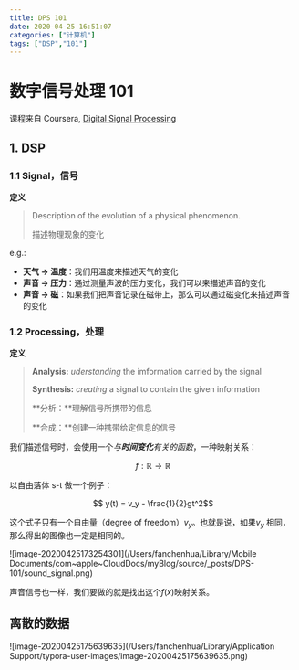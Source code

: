 ```yaml
---
title: DPS 101
date: 2020-04-25 16:51:07
categories: ["计算机"]
tags: ["DSP","101"]
---
```


# 数字信号处理 101

课程来自 Coursera,  [Digital Signal Processing](https://www.coursera.org/learn/dsp/home/welcome)

## 1. DSP

### 1.1 Signal，信号

**定义**

> Description of the evolution of a physical phenomenon.
>
> 描述物理现象的变化

e.g.: 

* **天气 -> 温度**：我们用温度来描述天气的变化
* **声音 -> 压力**：通过测量声波的压力变化，我们可以来描述声音的变化
* **声音 -> 磁**：如果我们把声音记录在磁带上，那么可以通过磁变化来描述声音的变化

### 1.2 Processing，处理

**定义**

> **Analysis:** *uderstanding* the imformation carried by the signal
>
> **Synthesis:** *creating* a signal to contain the given information
>
> **分析：**理解信号所携带的信息
>
> **合成：**创建一种携带给定信息的信号

我们描述信号时，会使用一个*与**时间变化**有关的函数*，一种映射关系：

$$f:\mathbb{R} \rightarrow \mathbb{R}$$

以自由落体 s-t 做一个例子：

$$ y(t) = v_y - \frac{1}{2}gt^2$$

这个式子只有一个自由量（degree of freedom）$v_y$。也就是说，如果$v_y$ 相同，那么得出的图像也一定是相同的。

![image-20200425173254301](/Users/fanchenhua/Library/Mobile Documents/com~apple~CloudDocs/myBlog/source/_posts/DPS-101/sound_signal.png)



声音信号也一样，我们要做的就是找出这个$f(x)$映射关系。

## 离散的数据

 ![image-20200425175639635](/Users/fanchenhua/Library/Application Support/typora-user-images/image-20200425175639635.png)

